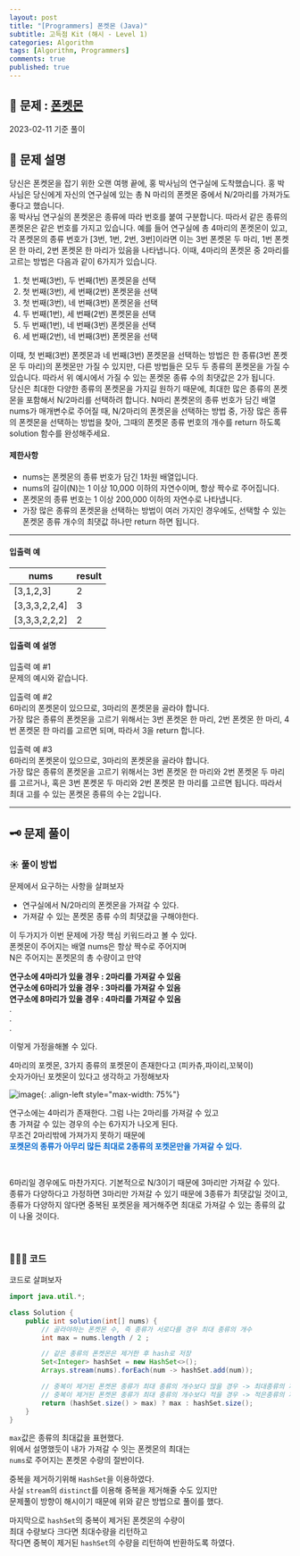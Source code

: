 ```yaml
---
layout: post
title: "[Programmers] 폰켓몬 (Java)"
subtitle: 고득점 Kit (해시 - Level 1)
categories: Algorithm
tags: [Algorithm, Programmers]
comments: true
published: true
---
```


## 📌 문제 : [폰켓몬]  

2023-02-11 기준 풀이


## 📖 문제 설명

<p>당신은 폰켓몬을 잡기 위한 오랜 여행 끝에, 홍 박사님의 연구실에 도착했습니다. 홍 박사님은 당신에게 자신의 연구실에 있는 총 N 마리의 폰켓몬 중에서 N/2마리를 가져가도 좋다고 했습니다.<br>
홍 박사님 연구실의 폰켓몬은 종류에 따라 번호를 붙여 구분합니다. 따라서 같은 종류의 폰켓몬은 같은 번호를 가지고 있습니다. 예를 들어 연구실에 총 4마리의 폰켓몬이 있고, 각 폰켓몬의 종류 번호가 [3번, 1번, 2번, 3번]이라면 이는 3번 폰켓몬 두 마리, 1번 폰켓몬 한 마리, 2번 폰켓몬 한 마리가 있음을 나타냅니다. 이때, 4마리의 폰켓몬 중 2마리를 고르는 방법은 다음과 같이 6가지가 있습니다.</p>

<ol>
<li>첫 번째(3번), 두 번째(1번) 폰켓몬을 선택</li>
<li>첫 번째(3번), 세 번째(2번) 폰켓몬을 선택</li>
<li>첫 번째(3번), 네 번째(3번) 폰켓몬을 선택</li>
<li>두 번째(1번), 세 번째(2번) 폰켓몬을 선택</li>
<li>두 번째(1번), 네 번째(3번) 폰켓몬을 선택</li>
<li>세 번째(2번), 네 번째(3번) 폰켓몬을 선택</li>
</ol>

<p>이때, 첫 번째(3번) 폰켓몬과 네 번째(3번) 폰켓몬을 선택하는 방법은 한 종류(3번 폰켓몬 두 마리)의 폰켓몬만 가질 수 있지만, 다른 방법들은 모두 두 종류의 폰켓몬을 가질 수 있습니다. 따라서 위 예시에서 가질 수 있는 폰켓몬 종류 수의 최댓값은 2가 됩니다.<br>
당신은 최대한 다양한 종류의 폰켓몬을 가지길 원하기 때문에, 최대한 많은 종류의 폰켓몬을 포함해서 N/2마리를 선택하려 합니다. N마리 폰켓몬의 종류 번호가 담긴 배열 nums가 매개변수로 주어질 때, N/2마리의 폰켓몬을 선택하는 방법 중, 가장 많은 종류의 폰켓몬을 선택하는 방법을 찾아, 그때의 폰켓몬 종류 번호의 개수를 return 하도록 solution 함수를 완성해주세요.</p>

#### 제한사항

<ul>
<li>nums는 폰켓몬의 종류 번호가 담긴 1차원 배열입니다.</li>
<li>nums의 길이(N)는 1 이상 10,000 이하의 자연수이며, 항상 짝수로 주어집니다.</li>
<li>폰켓몬의 종류 번호는 1 이상 200,000 이하의 자연수로 나타냅니다.</li>
<li>가장 많은 종류의 폰켓몬을 선택하는 방법이 여러 가지인 경우에도, 선택할 수 있는 폰켓몬 종류 개수의 최댓값 하나만 return 하면 됩니다.</li>
</ul>

<hr>

#### 입출력 예  

<table class="table">
        <thead><tr>
<th>nums</th>
<th>result</th>
</tr>
</thead>
        <tbody><tr>
<td>[3,1,2,3]</td>
<td>2</td>
</tr>
<tr>
<td>[3,3,3,2,2,4]</td>
<td>3</td>
</tr>
<tr>
<td>[3,3,3,2,2,2]</td>
<td>2</td>
</tr>
</tbody>
      </table>

#### 입출력 예 설명

<p>입출력 예 #1<br>
문제의 예시와 같습니다.</p>

<p>입출력 예 #2<br>
6마리의 폰켓몬이 있으므로, 3마리의 폰켓몬을 골라야 합니다.<br>
가장 많은 종류의 폰켓몬을 고르기 위해서는 3번 폰켓몬 한 마리, 2번 폰켓몬 한 마리, 4번 폰켓몬 한 마리를 고르면 되며, 따라서 3을 return 합니다.</p>

<p>입출력 예 #3<br>
6마리의 폰켓몬이 있으므로, 3마리의 폰켓몬을 골라야 합니다.<br>
가장 많은 종류의 폰켓몬을 고르기 위해서는 3번 폰켓몬 한 마리와 2번 폰켓몬 두 마리를 고르거나, 혹은 3번 폰켓몬 두 마리와 2번 폰켓몬 한 마리를 고르면 됩니다. 따라서 최대 고를 수 있는 폰켓몬 종류의 수는 2입니다.</p>

---

## 🗝 문제 풀이

### ☀️ 풀이 방법

문제에서 요구하는 사항을 살펴보자   

- 연구실에서 N/2마리의 폰켓몬을 가져갈 수 있다.  
- 가져갈 수 있는 폰켓몬 종류 수의 최댓값을 구해야한다.  

이 두가지가 이번 문제에 가장 핵심 키워드라고 볼 수 있다.    
폰켓몬이 주어지는 배열 nums은 항상 짝수로 주어지며    
N은 주어지는 폰켓몬의 총 수량이고 만약   

**연구소에 4마리가 있을 경우 : 2마리를 가져갈 수 있음**  
**연구소에 6마리가 있을 경우 : 3마리를 가져갈 수 있음**    
**연구소에 8마리가 있을 경우 : 4마리를 가져갈 수 있음**  
.  
.  
.    

이렇게 가정을해볼 수 있다.  

4마리의 포켓몬, 3가지 종류의 포켓몬이 존재한다고 (피카츄,파이리,꼬북이)  
숫자가아닌 포켓몬이 있다고 생각하고 가정해보자

![image](https://user-images.githubusercontent.com/95069395/218260250-f2879d9d-4a6a-4b55-971a-33ff2dafd295.png){: .align-left style="max-width: 75%"}

연구소에는 4마리가 존재한다. 그럼 나는 2마리를 가져갈 수 있고    
총 가져갈 수 있는 경우의 수는 6가지가 나오게 된다.  
무조건 2마리밖에 가져가지 못하기 때문에  
<span style="color:#0066CC"> **포켓몬의 종류가 아무리 많든 최대로 2종류의 포켓몬만을 가져갈 수 있다.** </span>

<br/>  

6마리일 경우에도 마찬가지다. 기본적으로 N/3이기 때문에 3마리만 가져갈 수 있다.  
종류가 다양하다고 가정하면 3마리만 가져갈 수 있기 때문에 3종류가 최댓값일 것이고,   
종류가 다양하지 않다면 중복된 포켓몬을 제거해주면 최대로 가져갈 수 있는 종류의 값이 나올 것이다.


<br/>  

### 👨🏻‍💻 코드

코드로 살펴보자

```java
import java.util.*;

class Solution {
    public int solution(int[] nums) {
        // 골라야하는 폰켓몬 수, 즉 종류가 서로다를 경우 최대 종류의 개수
        int max = nums.length / 2 ;

        // 같은 종류의 폰켓몬은 제거한 후 hash로 저장
        Set<Integer> hashSet = new HashSet<>();
        Arrays.stream(nums).forEach(num -> hashSet.add(num));

        // 중복이 제거된 폰켓몬 종류가 최대 종류의 개수보다 많을 경우 -> 최대종류의 개수 리턴
        // 중복이 제거된 폰켓몬 종류가 최대 종류의 개수보다 적을 경우 -> 적은종류의 개수 리턴
        return (hashSet.size() > max) ? max : hashSet.size();
    }
}
```
`max`값은 종류의 최대값을 표현했다.   
위에서 설명했듯이 내가 가져갈 수 잇는 폰켓몬의 최대는   
`nums`로 주어지는 폰켓몬 수량의 절반이다.   

중복을 제거하기위해 `HashSet`을 이용하였다.   
사실 `stream`의 `distinct`를 이용해 중복을 제거해줄 수도 있지만  
문제풀이 방향이 해시이기 때문에 위와 같은 방법으로 풀이를 했다.   

마지막으로 `hashSet`의 중복이 제거된 폰켓몬의 수량이   
최대 수량보다 크다면 최대수량을 리턴하고   
작다면 중복이 제거된 `hashSet`의 수량을 리턴하여 반환하도록 하였다.









[폰켓몬]:https://school.programmers.co.kr/learn/courses/30/lessons/1845

